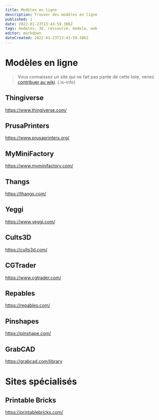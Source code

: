 ```yaml
---
title: Modèles en ligne
description: Trouver des modèles en ligne
published: 1
date: 2022-01-23T13:43:59.386Z
tags: modeles, 3d, ressource, modele, web
editor: markdown
dateCreated: 2022-01-23T13:43:59.386Z
---
```


# Modèles en ligne
> Vous connaissez un site qui ne fait pas partie de cette liste, venez [contribuer au wiki](/fr/contributeur).
{.is-info}

## Thingiverse

https://www.thingiverse.com/

## PrusaPrinters

https://www.prusaprinters.org/

## MyMiniFactory

https://www.myminifactory.com/

## Thangs

https://thangs.com/

## Yeggi

https://www.yeggi.com/

## Cults3D

https://cults3d.com/

## CGTrader 

https://www.cgtrader.com/

## Repables

https://repables.com/

## Pinshapes

https://pinshape.com/

## GrabCAD

https://grabcad.com/library

# Sites spécialisés

## Printable Bricks

https://printablebricks.com/
